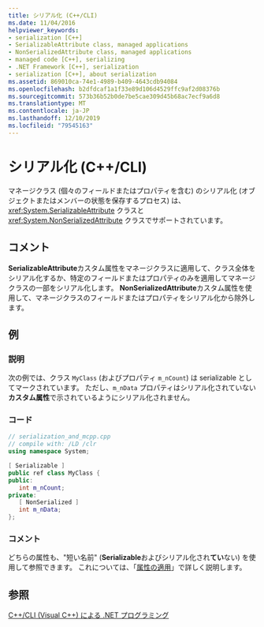 ```yaml
---
title: シリアル化 (C++/CLI)
ms.date: 11/04/2016
helpviewer_keywords:
- serialization [C++]
- SerializableAttribute class, managed applications
- NonSerializedAttribute class, managed applications
- managed code [C++], serializing
- .NET Framework [C++], serialization
- serialization [C++], about serialization
ms.assetid: 869010ca-74e1-4989-b409-4643cdb94084
ms.openlocfilehash: b2dfdcaf1a1f33e89d106d4529ffc9af2d08376b
ms.sourcegitcommit: 573b36b52b0de7be5cae309d45b68ac7ecf9a6d8
ms.translationtype: MT
ms.contentlocale: ja-JP
ms.lasthandoff: 12/10/2019
ms.locfileid: "79545163"
---
```

# <a name="serialization-ccli"></a>シリアル化 (C++/CLI)

マネージクラス (個々のフィールドまたはプロパティを含む) のシリアル化 (オブジェクトまたはメンバーの状態を保存するプロセス) は、<xref:System.SerializableAttribute> クラスと <xref:System.NonSerializedAttribute> クラスでサポートされています。

## <a name="remarks"></a>コメント

**SerializableAttribute**カスタム属性をマネージクラスに適用して、クラス全体をシリアル化するか、特定のフィールドまたはプロパティのみを適用してマネージクラスの一部をシリアル化します。 **NonSerializedAttribute**カスタム属性を使用して、マネージクラスのフィールドまたはプロパティをシリアル化から除外します。

## <a name="example"></a>例

### <a name="description"></a>説明

次の例では、クラス `MyClass` (およびプロパティ `m_nCount`) は serializable としてマークされています。 ただし、`m_nData` プロパティはシリアル化されていない**カスタム属性**で示されているようにシリアル化されません。

### <a name="code"></a>コード

```cpp
// serialization_and_mcpp.cpp
// compile with: /LD /clr
using namespace System;

[ Serializable ]
public ref class MyClass {
public:
   int m_nCount;
private:
   [ NonSerialized ]
   int m_nData;
};
```

### <a name="comments"></a>コメント

どちらの属性も、"短い名前" (**Serializable**およびシリアル化され**てい**ない) を使用して参照できます。 これについては、「[属性の適用](/dotnet/standard/attributes/applying-attributes)」で詳しく説明します。

## <a name="see-also"></a>参照

[C++/CLI (Visual C++) による .NET プログラミング](../dotnet/dotnet-programming-with-cpp-cli-visual-cpp.md)
